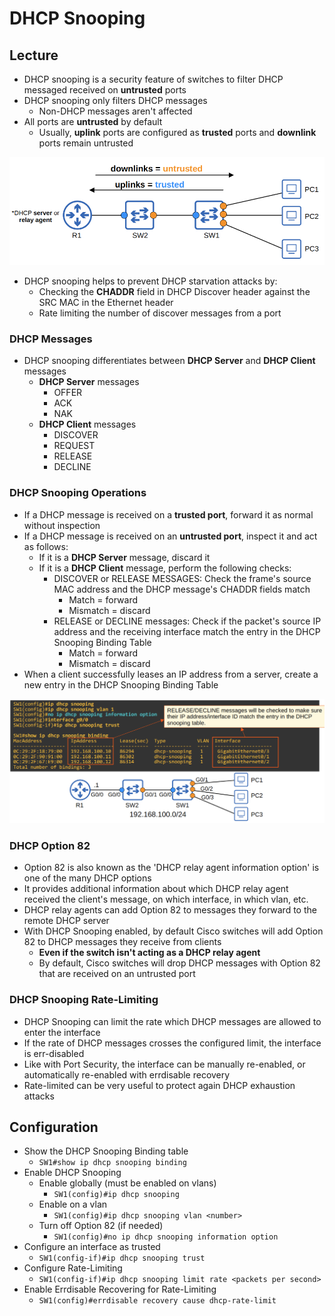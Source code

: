 # DHCP Snooping

## Lecture

- DHCP snooping is a security feature of switches to filter DHCP messaged received on **untrusted** ports
- DHCP snooping only filters DHCP messages
  - Non-DHCP messages aren't affected
- All ports are **untrusted** by default
  - Usually, **uplink** ports are configured as **trusted** ports and **downlink** ports remain untrusted

![Uplink and Downlinks](./images/dhcp_dnooping_un-trusted.png)

- DHCP snooping helps to prevent DHCP starvation attacks by:
  - Checking the **CHADDR** field in DHCP Discover header against the SRC MAC in the Ethernet header
  - Rate limiting the number of discover messages from a port

### DHCP Messages

- DHCP snooping differentiates between **DHCP Server** and **DHCP Client** messages
  - **DHCP Server** messages
    - OFFER
    - ACK
    - NAK
  - **DHCP Client** messages
    - DISCOVER
    - REQUEST
    - RELEASE
    - DECLINE

### DHCP Snooping Operations

- If a DHCP message is received on a **trusted port**, forward it as normal without inspection
- If a DHCP message is received on an **untrusted port**, inspect it and act as follows:
  - If it is a **DHCP Server** message, discard it
  - If it is a **DHCP Client** message, perform the following checks:
    - DISCOVER or RELEASE MESSAGES: Check the frame's source MAC address and the DHCP message's CHADDR fields match
      - Match = forward
      - Mismatch = discard
    - RELEASE or DECLINE messages: Check if the packet's source IP address and the receiving interface match the entry in the DHCP Snooping Binding Table
      - Match = forward
      - Mismatch = discard
- When a client successfully leases an IP address from a server, create a new entry in the DHCP Snooping Binding Table

![DHCP Snooping Binding Table - Message Check](./images/dhcp_snooping_binding_table_messages.png)

### DHCP Option 82

- Option 82 is also known as the 'DHCP relay agent information option' is one of the many DHCP options
- It provides additional information about which DHCP relay agent received the client's message, on which interface, in which vlan, etc.
- DHCP relay agents can add Option 82 to messages they forward to the remote DHCP server
- With DHCP Snooping enabled, by default Cisco switches will add Option 82 to DHCP messages they receive from clients
  - **Even if the switch isn't acting as a DHCP relay agent**
  - By default, Cisco switches will drop DHCP messages with Option 82 that are received on an untrusted port

### DHCP Snooping Rate-Limiting

- DHCP Snooping can limit the rate which DHCP messages are allowed to enter the interface
- If the rate of DHCP messages crosses the configured limit, the interface is err-disabled
- Like with Port Security, the interface can be manually re-enabled, or automatically re-enabled with errdisable recovery
- Rate-limited can be very useful to protect again DHCP exhaustion attacks

## Configuration

- Show the DHCP Snooping Binding table
  - `SW1#show ip dhcp snooping binding`
- Enable DHCP Snooping
  - Enable globally (must be enabled on vlans)
    - `SW1(config)#ip dhcp snooping`
  - Enable on a vlan
    - `SW1(config)#ip dhcp snooping vlan <number>`
  - Turn off Option 82 (if needed)
    - `SW1(config)#no ip dhcp snooping information option`
- Configure an interface as trusted
  - `SW1(config-if)#ip dhcp snooping trust`
- Configure Rate-Limiting
  - `SW1(config-if)#ip dhcp snooping limit rate <packets per second>`
- Enable Errdisable Recovering for Rate-Limiting
  - `SW1(config)#errdisable recovery cause dhcp-rate-limit`
